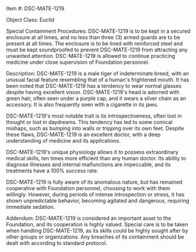 Item #: DSC-MATE-1219

Object Class: Euclid

Special Containment Procedures:
DSC-MATE-1219 is to be kept in a secured enclosure at all times, and no less than three (3) armed guards are to be present at all times. The enclosure is to be lined with reinforced steel and must be kept soundproofed to prevent DSC-MATE-1219 from attracting any unwanted attention. DSC-MATE-1219 is allowed to continue practicing medicine under close supervision of Foundation personnel.

Description:
DSC-MATE-1219 is a male tiger of indeterminate breed, with an unusual facial feature resembling that of a human's frightened mouth. It has been noted that DSC-MATE-1219 has a tendency to wear normal glasses despite having excellent vision. DSC-MATE-1219's head is adorned with green hair, often seen under a purple cap, and it wears a silver chain as an accessory. It is also frequently seen with a cigarette in its jaws.

DSC-MATE-1219's most notable trait is its introspectiveness, often lost in thought or lost in daydreams. This tendency has led to some comical mishaps, such as bumping into walls or tripping over its own feet. Despite these flaws, DSC-MATE-1219 is an excellent doctor, with a deep understanding of medicine and its applications.

DSC-MATE-1219's unique physiology allows it to possess extraordinary medical skills, ten times more efficient than any human doctor. Its ability to diagnose illnesses and internal malfunctions are impeccable, and its treatments have a 100% success rate.

DSC-MATE-1219 is fully aware of its anomalous nature, but has remained cooperative with Foundation personnel, choosing to work with them willingly. However, during periods of intense introspection or stress, it has shown unpredictable behavior, becoming agitated and dangerous, requiring immediate sedation.

Addendum:
DSC-MATE-1219 is considered an important asset to the Foundation, and its cooperation is highly valued. Special care is to be taken when handling DSC-MATE-1219, as its skills could be highly sought after by other groups or organizations. Any breaches of its containment should be dealt with according to standard protocol.